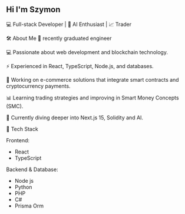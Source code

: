 ## Hi I'm Szymon

💻 Full-stack Developer | 🧠 AI Enthusiast | 📈 Trader

🛠 About Me
📝 recently graduated engineer

💻 Passionate about web development and blockchain technology.

⚡ Experienced in React, TypeScript, Node.js, and databases.

🔗 Working on e-commerce solutions that integrate smart contracts and cryptocurrency payments.

📊 Learning trading strategies and improving in Smart Money Concepts (SMC).

🌱 Currently diving deeper into Next.js 15, Solidity and AI.

🔧 Tech Stack

Frontend:
* React
* TypeScript

Backend & Database:
* Node js
* Python
* PHP
* C#
* Prisma Orm
